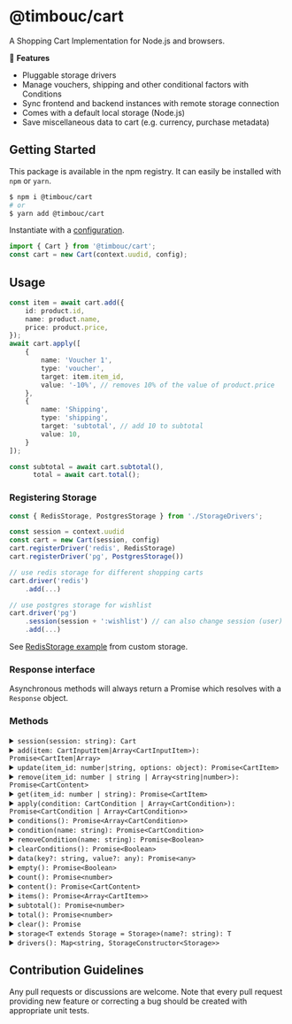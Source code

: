 # @timbouc/cart

A Shopping Cart Implementation for Node.js and browsers.

:yellow_heart: **Features**

* Pluggable storage drivers
* Manage vouchers, shipping and other conditional factors with Conditions
* Sync frontend and backend instances with remote storage connection
* Comes with a default local storage (Node.js)
* Save miscellaneous data to cart (e.g. currency, purchase metadata)



## Getting Started

This package is available in the npm registry.
It can easily be installed with `npm` or `yarn`.

```bash
$ npm i @timbouc/cart
# or
$ yarn add @timbouc/cart
```

Instantiate with a [configuration](examples/config.ts).

```javascript
import { Cart } from '@timbouc/cart';
const cart = new Cart(context.uudid, config);
```





## Usage

```typescript
const item = await cart.add({
    id: product.id,
    name: product.name,
    price: product.price,
});
await cart.apply([
    {
        name: 'Voucher 1',
        type: 'voucher',
        target: item.item_id,
        value: '-10%', // removes 10% of the value of product.price
    },
    {
        name: 'Shipping',
        type: 'shipping',
        target: 'subtotal', // add 10 to subtotal
        value: 10, 
    }
]);

const subtotal = await cart.subtotal(),
      total = await cart.total();
```

### Registering Storage

```typescript
const { RedisStorage, PostgresStorage } from './StorageDrivers';

const session = context.uudid
const cart = new Cart(session, config)
cart.registerDriver('redis', RedisStorage)
cart.registerDriver('pg', PostgresStorage())

// use redis storage for different shopping carts
cart.driver('redis')
	.add(...)

// use postgres storage for wishlist
cart.driver('pg')
    .session(session + ':wishlist') // can also change session (user)
	.add(...)
```

See [RedisStorage example](examples/RedisStorage.ts) from custom storage.



### Response interface

Asynchronous methods will always return a Promise which resolves with a `Response`
object.



### Methods

<details>
<summary markdown="span"><code>session(session: string): Cart</code></summary>

```javascript
// Set/switch cart session instance
cart.session(user_id)
    .add(...)
```
</details>

<details>
<summary markdown="span"><code>add(item: CartInputItem|Array&lt;CartInputItem&gt;): Promise&lt;CartItem|Array<CartItem>&gt;</code></summary>

Add an item or an array of items to cart

```javascript
// add one item to cart
const item = await cart.add({
	// item_id: 1,        // Manually set item id
    id: product.id,
    name: product.name,
    price: product.price,
    quantity: 3, // defaults to one
    conditions: conditions as Array<CartCondition>,
    options: options as Array<CartItemOption>,
})

// add multiple items to cart
const [item1, item2] = await cart.add([
    {
        id: product1.id,
        name: product1.name,
        price: product1.price,
        options: [{
            name: "Color",
            value: "pink",
        }]
    },
    {
        id: product2.id,
        name: product2.name,
        price: product2.price,
    },
])

// Add item with custom field(s)
// cannot be updated afterwords
const item = await cart.add({
    id: product.id,
    name: product.name,
    price: product.price,
    workspace: 'Timbouc',
})
```

</details>

<details>
<summary markdown="span"><code>update(item_id: number|string, options: object): Promise&lt;CartItem&gt;</code></summary>

Update a cart item. Accumulates quantity by default but override can be specified

```typescript
// new item price, price can also be a string format like so: '98.67'
cart.update(456, {
    name: 'New Item Name',
    price: 99.99,
});

// update a product's quantity
cart.update(456, {
    quantity: 2, // if the current product has a quantity of 4, another 2 will be added so this will result to 6
});

// update a product by reducing its quantity
cart.update(456, {
    quantity: -1, // if the current product has a quantity of 4, another 2 will be subtracted so this will result to 3
});

// NOTE: By default the quantity update is relative to its current value.
// To totally replace the quantity instead of incrementing or decrementing its current quantity value
// pass an object
cart.update(456, {
    quantity: {
        relative: false,
        value: 5
    }
});
```

</details>

<details>
<summary markdown="span"><code>remove(item_id: number | string | Array&lt;string|number&gt;): Promise&lt;CartContent&gt;</code></summary>

Remove an item or an array of items from cart

```typescript
cart.remove(456);

```

</details>

<details>
<summary markdown="span"><code>get(item_id: number | string): Promise&lt;CartItem&gt;</code></summary>

```javascript
// Get cart item
const item = await cart.get(item_id);
```
</details>

<details>
<summary markdown="span"><code>apply(condition: CartCondition | Array&lt;CartCondition&gt;): Promise&lt;CartCondition | Array&lt;CartCondition&gt;&gt;</code></summary>

Apply a cart condition or an array of conditions. Conditions are used to account for discounts, taxes and other conditional factors.
The field `target` specifies the entity the condition applies to. This value can be `total`, `subtotal` or an item ID.

```javascript
const voucher1 = await cart.apply({
    name: 'Voucher 1',
    type: 'voucher',
    target: 1,  // cart item id
    value: -10, // removes the value `10` from i1
});

// apply multiple conditions
const [voucher1b, tax] = await cart.apply([
    {
        name: 'Voucher 1', // Replaces `Voucher 1` as it already exists (handy for managing tax, shipping and other standard conditions)
        type: 'voucher',
        target: 2,  // cart item id
        value: '-10%', // removes 10% of the value of item 2
    },
    {
        name: 'Tax',
        type: 'tax',
        target: 'subtotal',
        value: '10%', // adds 10% of subtotal to total
    }
]);
```

</details>

<details>
<summary markdown="span"><code>conditions(): Promise&lt;Array&lt;CartCondition&gt;&gt;</code></summary>

```javascript
// List cart conditions
await cart.conditions()
```
</details>

<details>
<summary markdown="span"><code>condition(name: string): Promise&lt;CartCondition&gt;</code></summary>

```javascript
// Get condition
await cart.condition('Voucher 2')
```
</details>

<details>
<summary markdown="span"><code>removeCondition(name: string): Promise&lt;Boolean&gt;</code></summary>

```javascript
// Remove condition
await cart.removeCondition('Voucher 2')
```
</details>

<details>
<summary markdown="span"><code>clearConditions(): Promise&lt;Boolean&gt;</code></summary>

```javascript
// Clear all cart conditions
await cart.clearConditions()
```
</details>

<details>
<summary markdown="span"><code>data(key?: string, value?: any): Promise&lt;any&gt;</code></summary>


```javascript
// Save currency. Returns `AUD`
let d1 = await cart.data('currency', 'AUD')

// Get saved data
let d2 = await cart.data('currency')

// Use dot notation
await cart.data('customer.name', 'Johnn Doe')
await cart.data('customer.email', 'johndoe@mail.com')
await cart.data('customer') // returns { name: 'Johnn Doe', email: 'johndoe@mail.com' }
await cart.data() // returns { currency: 'AUD', customer: { name: 'Johnn Doe', email: 'johndoe@mail.com' } }
```
</details>

<details>
<summary markdown="span"><code>empty(): Promise&lt;Boolean&gt;</code></summary>

```javascript
// If cart is empty
await cart.empty()
```
</details>

<details>
<summary markdown="span"><code>count(): Promise&lt;number&gt;</code></summary>

```javascript
// Count item entries in cart
await cart.count()
```
</details>

<details>
<summary markdown="span"><code>content(): Promise&lt;CartContent&gt;</code></summary>

Return the cart content.

```javascript
// Get cart contents
await cart.content()
```
</details>

<details>
<summary markdown="span"><code>items(): Promise&lt;Array&lt;CartItem&gt;&gt;</code></summary>

```javascript
// List cart items
await cart.items()
```
</details>

<details>
<summary markdown="span"><code>subtotal(): Promise&lt;number&gt;</code></summary>

```javascript
// Get cart subtotal
await cart.subtotal()
```
</details>

<details>
<summary markdown="span"><code>total(): Promise&lt;number&gt;</code></summary>

```javascript
// Get cart total
await cart.total()
```
</details>

<details>
<summary markdown="span"><code>clear(): Promise</code></summary>

```javascript
await cart.clear()
```
</details>

<details>
<summary markdown="span"><code>storage&lt;T extends Storage = Storage&gt;(name?: string): T</code></summary>

```javascript
// Get the storage instance
const storage = cart.storage()
```
</details>

<details>
<summary markdown="span"><code>drivers(): Map&lt;string, StorageConstructor&lt;Storage&gt;&gt;</code></summary>

```javascript
// Get the registered drivers
const drivers = cart.drivers()
```
</details>

## Contribution Guidelines

Any pull requests or discussions are welcome.
Note that every pull request providing new feature or correcting a bug should be created with appropriate unit tests.
